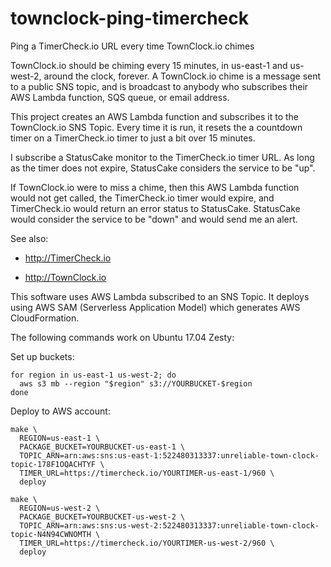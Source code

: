 # townclock-ping-timercheck

Ping a TimerCheck.io URL every time TownClock.io chimes

TownClock.io should be chiming every 15 minutes, in us-east-1 and
us-west-2, around the clock, forever. A TownClock.io chime is a
message sent to a public SNS topic, and is broadcast to anybody who
subscribes their AWS Lambda function, SQS queue, or email address.

This project creates an AWS Lambda function and subscribes it to the
TownClock.io SNS Topic. Every time it is run, it resets the a
countdown timer on a TimerCheck.io timer to just a bit over 15 minutes.

I subscribe a StatusCake monitor to the TimerCheck.io timer URL. As
long as the timer does not expire, StatusCake considers the service to
be "up".

If TownClock.io were to miss a chime, then this AWS Lambda function
would not get called, the TimerCheck.io timer would expire, and
TimerCheck.io would return an error status to StatusCake. StatusCake
would consider the service to be "down" and would send me an alert.

See also:

- http://TimerCheck.io

- http://TownClock.io

This software uses AWS Lambda subscribed to an SNS Topic. It deploys
using AWS SAM (Serverless Application Model) which generates AWS
CloudFormation.

The following commands work on Ubuntu 17.04 Zesty:

Set up buckets:

    for region in us-east-1 us-west-2; do
      aws s3 mb --region "$region" s3://YOURBUCKET-$region
    done

Deploy to AWS account:

    make \
      REGION=us-east-1 \
      PACKAGE_BUCKET=YOURBUCKET-us-east-1 \
      TOPIC_ARN=arn:aws:sns:us-east-1:522480313337:unreliable-town-clock-topic-178F1OQACHTYF \
      TIMER_URL=https://timercheck.io/YOURTIMER-us-east-1/960 \
      deploy

    make \
      REGION=us-west-2 \
      PACKAGE_BUCKET=YOURBUCKET-us-west-2 \
      TOPIC_ARN=arn:aws:sns:us-west-2:522480313337:unreliable-town-clock-topic-N4N94CWNOMTH \
      TIMER_URL=https://timercheck.io/YOURTIMER-us-west-2/960 \
      deploy
